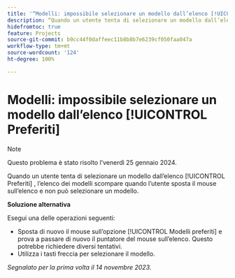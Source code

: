 ```yaml
---
title: '“Modelli: impossibile selezionare un modello dall’elenco [!UICONTROL Preferiti]”'
description: “Quando un utente tenta di selezionare un modello dall’elenco [!UICONTROL Preferiti] , l’elenco scompare quando l’utente sposta il mouse sull’elenco e non può selezionare un modello.”
hidefromtoc: true
feature: Projects
source-git-commit: b9cc44f0daffeec11b8b8b7e6239cf050faa047a
workflow-type: tm+mt
source-wordcount: '124'
ht-degree: 100%

---
```



# Modelli: impossibile selezionare un modello dall’elenco [!UICONTROL Preferiti]

>[!NOTE]
>
>Questo problema è stato risolto l’venerdì 25 gennaio 2024.

Quando un utente tenta di selezionare un modello dall’elenco [!UICONTROL Preferiti] , l’elenco dei modelli scompare quando l’utente sposta il mouse sull’elenco e non può selezionare un modello.

**Soluzione alternativa**

Esegui una delle operazioni seguenti:

* Sposta di nuovo il mouse sull’opzione [!UICONTROL Modelli preferiti] e prova a passare di nuovo il puntatore del mouse sull’elenco. Questo potrebbe richiedere diversi tentativi.
* Utilizza i tasti freccia per selezionare il modello.

_Segnalato per la prima volta il 14 novembre 2023._
